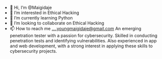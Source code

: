 - 👋 Hi, I’m @Maigidaje
- 👀 I’m interested in Ethical Hacking 
- 🌱 I’m currently learning Python
- 💞️ I’m looking to collaborate on Ethical Hacking 
- 📫 How to reach me ....youngmaigidaje@gmail.com 
An emerging penetration tester with a passion for cybersecurity. Skilled in conducting penetration tests and identifying vulnerabilities. Also experienced in app and web development, with a strong interest in applying these skills to cybersecurity projects.
<!---
Maigidaje/Maigidaje is a ✨ special ✨ repository because its `README.md` (this file) appears on your GitHub profile.
You can click the Preview link to take a look at your changes.
--->
